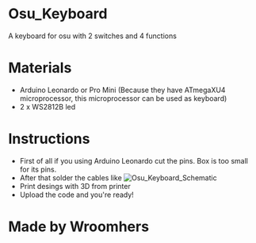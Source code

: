 # Osu_Keyboard
A keyboard for osu with 2 switches and 4 functions

# Materials
 - Arduino Leonardo or Pro Mini (Because they have ATmegaXU4 microprocessor, this microprocessor can be used as keyboard) 
 - 2 x WS2812B led 
  
# Instructions
 - First of all if you using Arduino Leonardo cut the pins. Box is too small for its pins.
 - After that solder the cables like ![Osu_Keyboard_Schematic](https://user-images.githubusercontent.com/112983699/188744816-15e16ce9-5649-4f45-9a7f-71fd0fab0ba0.png)
 - Print desings with 3D from printer
 - Upload the code and you're ready!
  
# Made by Wroomhers 
